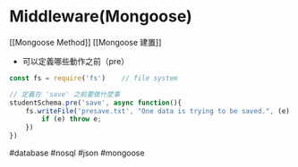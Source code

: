 # Middleware(Mongoose)
[[Mongoose Method]]
[[Mongoose 建置]]
- 可以定義哪些動作之前（pre）

```js
const fs = require('fs') 	// file system

// 定義在 'save' 之前要做什麼事
studentSchema.pre('save', async function(){
	fs.writeFile('presave.txt', "One data is trying to be saved.", (e) => {
		if (e) throw e;
	})
})
```

#database #nosql #json #mongoose 